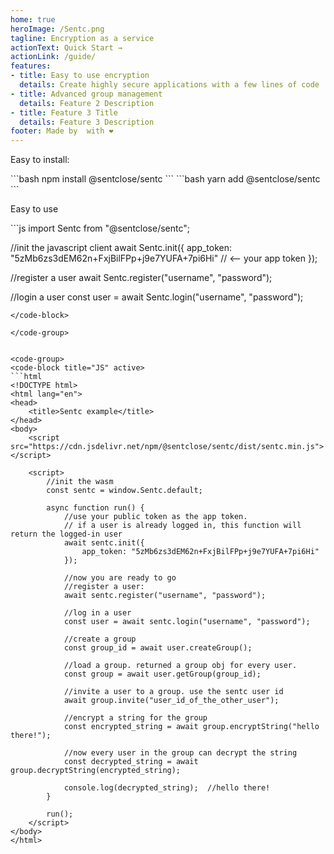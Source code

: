 ```yaml
---
home: true
heroImage: /Sentc.png
tagline: Encryption as a service
actionText: Quick Start →
actionLink: /guide/
features:
- title: Easy to use encryption
  details: Create highly secure applications with a few lines of code
- title: Advanced group management
  details: Feature 2 Description
- title: Feature 3 Title
  details: Feature 3 Description
footer: Made by  with ❤️
---
```


Easy to install:

<code-group>
<code-block title="NPM" active>
```bash
npm install @sentclose/sentc
```
</code-block>

<code-block title="YARN">
```bash
yarn add @sentclose/sentc
```
</code-block>

</code-group>

Easy to use

<code-group>
<code-block title="JS" active>
```js
import Sentc from "@sentclose/sentc";

//init the javascript client
await Sentc.init({
   app_token: "5zMb6zs3dEM62n+FxjBilFPp+j9e7YUFA+7pi6Hi"  // <-- your app token
});

//register a user
await Sentc.register("username", "password");

//login a user
const user = await Sentc.login("username", "password");
```
</code-block>

</code-group>


<code-group>
<code-block title="JS" active>
```html
<!DOCTYPE html>
<html lang="en">
<head>
    <title>Sentc example</title>
</head>
<body>
    <script src="https://cdn.jsdelivr.net/npm/@sentclose/sentc/dist/sentc.min.js"></script>

    <script>
        //init the wasm
        const sentc = window.Sentc.default;

        async function run() {
            //use your public token as the app token.
            // if a user is already logged in, this function will return the logged-in user
            await sentc.init({
                app_token: "5zMb6zs3dEM62n+FxjBilFPp+j9e7YUFA+7pi6Hi"
            });
			
            //now you are ready to go
            //register a user:
            await sentc.register("username", "password");
			
            //log in a user
            const user = await sentc.login("username", "password");
			
            //create a group
            const group_id = await user.createGroup();
			
            //load a group. returned a group obj for every user.
            const group = await user.getGroup(group_id);
			
            //invite a user to a group. use the sentc user id
            await group.invite("user_id_of_the_other_user");
			
            //encrypt a string for the group
            const encrypted_string = await group.encryptString("hello there!");
			
            //now every user in the group can decrypt the string
            const decrypted_string = await group.decryptString(encrypted_string);
			
            console.log(decrypted_string);  //hello there!
        }
		
        run();
    </script>
</body>
</html>
```
</code-block>

</code-group>